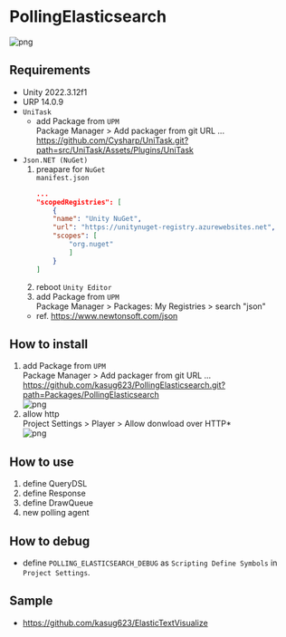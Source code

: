 # PollingElasticsearch  
![png](https://imgur.com/goFzJJS.png)  

## Requirements  
- Unity 2022.3.12f1  
- URP 14.0.9  
- `UniTask`  
    - add Package from `UPM`  
Package Manager > Add packager from git URL ...  
https://github.com/Cysharp/UniTask.git?path=src/UniTask/Assets/Plugins/UniTask  
- `Json.NET (NuGet)`  
    1. preapare for `NuGet`  
        `manifest.json`
        ```json
        ...
        "scopedRegistries": [
            {
            "name": "Unity NuGet",
            "url": "https://unitynuget-registry.azurewebsites.net",
            "scopes": [
                "org.nuget"
                ]
            }
        ]
        ```
    2. reboot `Unity Editor`  
    3. add Package from `UPM`  
        Package Manager > Packages: My Registries > search "json"  
    - ref. https://www.newtonsoft.com/json  

## How to install  
1. add Package from `UPM`  
    Package Manager > Add packager from git URL ...  
    https://github.com/kasug623/PollingElasticsearch.git?path=Packages/PollingElasticsearch  
    ![png](https://imgur.com/YUnPUdB.png)  
2. allow http  
    Project Settings > Player > Allow donwload over HTTP*  
    ![png](https://imgur.com/uuRiSqA.png)  

## How to use
1. define QueryDSL
2. define Response
3. define DrawQueue
4. new polling agent

## How to debug
- define `POLLING_ELASTICSEARCH_DEBUG` as `Scripting Define Symbols` in `Project Settings`.  

## Sample
- https://github.com/kasug623/ElasticTextVisualize